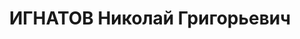 ---
title: ИГНАТОВ Николай Григорьевич
description: 'Род. в 1896, русский, член ВКП(б) с 1917. Комбриг, 1935-1937 начальник
  автобронетанковых войск Киевского ВО

  Арестован 20.08.1937. Приговор: ВК ВС СССР, 19.11.1937 – ВМН. Расстрелян 1937.

  Реабилитирован 16.05.1957'
---